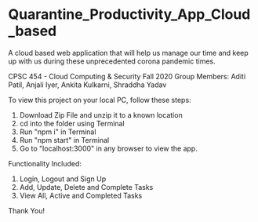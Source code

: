 # Quarantine_Productivity_App_Cloud_based
A cloud based web application that will help us manage our time and keep up with us during these unprecedented corona pandemic times.

CPSC 454 - Cloud Computing & Security
Fall 2020
Group Members: Aditi Patil, Anjali Iyer, Ankita Kulkarni, Shraddha Yadav

To view this project on your local PC, follow these steps: 

1. Download Zip File and unzip it to a known location
2. cd into the folder using Terminal
3. Run "npm i" in Terminal
4. Run "npm start" in Terminal 
5. Go to "localhost:3000" in any browser to view the app.

Functionality Included: 

1. Login, Logout and Sign Up
2. Add, Update, Delete and Complete Tasks
3. View All, Active and Completed Tasks

Thank You!
